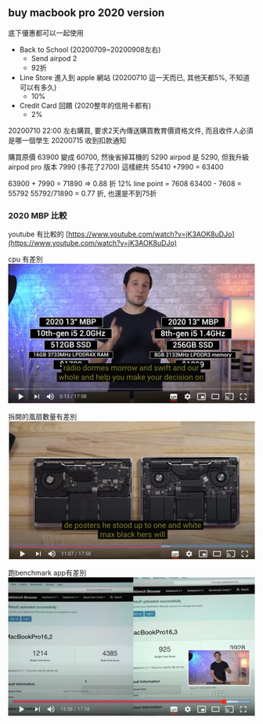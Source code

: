 
## buy macbook pro 2020 version

底下優惠都可以一起使用
* Back to School (20200709~20200908左右)
   * Send airpod 2  
   * 92折 
* Line Store 進入到 apple 網站 (20200710 這一天而已, 其他天都5%, 不知道可以有多久)
    * 10%
* Credit Card 回饋 (2020整年的信用卡都有)
    * 2%

20200710 22:00 左右購買, 要求2天內傳送購買教育價資格文件, 而且收件人必須是哪一個學生
20200715 收到扣款通知

購買原價 63900 變成 60700, 然後省掉耳機的 5290
airpod 是 5290, 但我升級airpod pro 版本 7990 (多花了2700)
這樣總共 55410 +7990 = 63400

63900 + 7990 = 71890 => 0.88 折
12% line point = 7608
63400 - 7608 =  55792 
55792/71890 = 0.77 折, 也還是不到75折

### 2020 MBP 比較

youtube 有比較的
[https://www.youtube.com/watch?v=jK3AOK8uDJo](https://www.youtube.com/watch?v=jK3AOK8uDJo)

cpu 有差別
![mbp2020_compare](./macbookpro/mbp2020_compare.png)

拆開的風扇數量有差別
![mbp2020_fan](./macbookpro/mbp2020_fan.png)

跑benchmark app有差別
![mbp2020_benchmark](./macbookpro/mbp2020_benchmark.png)

<!--stackedit_data:
eyJoaXN0b3J5IjpbLTg5MjUyNTczMCw0NzgxNjU5MDgsLTU2Nz
M1OTExMl19
-->
